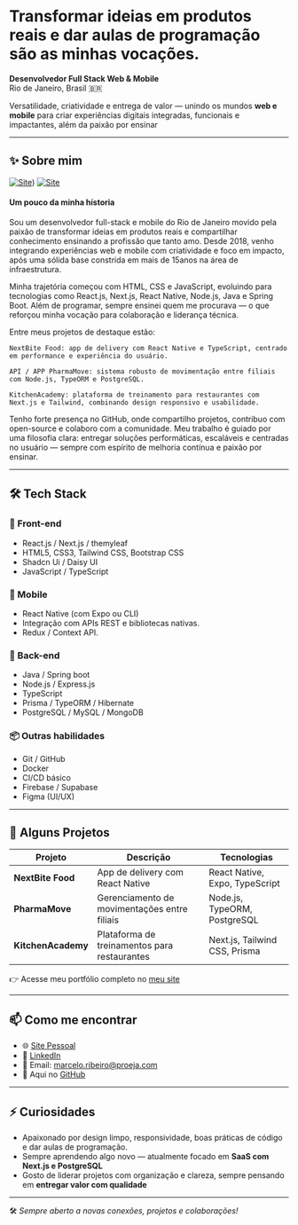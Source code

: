 # Transformar ideias em produtos reais e dar aulas de programação são as minhas vocações.

**Desenvolvedor Full Stack Web & Mobile**  
Rio de Janeiro, Brasil 🇧🇷  

Versatilidade, criatividade e entrega de valor — unindo os mundos **web e mobile** para criar experiências digitais integradas, funcionais e impactantes, além da paixão por ensinar

---

## ✨ Sobre mim

[![Site](https://img.shields.io/badge/website-000000?style=for-the-badge&logo=About.me&logoColor=white)](https://portifolio-nextjs-rosy.vercel.app/))
[![Site](https://img.shields.io/badge/Instagram-E4405F?style=for-the-badge&logo=instagram&logoColor=white)](https://www.instagram.com/marcelo.ribeiro.dev/)

#### Um pouco da minha hístoria

Sou um desenvolvedor full-stack e mobile do Rio de Janeiro movido pela paixão de transformar ideias em produtos reais e compartilhar conhecimento ensinando a profissão que tanto amo. Desde 2018, venho integrando experiências web e mobile com criatividade e foco em impacto, após uma sólida base constrida em mais de 15anos na área de infraestrutura.

Minha trajetória começou com HTML, CSS e JavaScript, evoluindo para tecnologias como React.js, Next.js, React Native, Node.js, Java e Spring Boot. Além de programar, sempre ensinei quem me procurava — o que reforçou minha vocação para colaboração e liderança técnica.

Entre meus projetos de destaque estão:

    NextBite Food: app de delivery com React Native e TypeScript, centrado em performance e experiência do usuário.

    API / APP PharmaMove: sistema robusto de movimentação entre filiais com Node.js, TypeORM e PostgreSQL.

    KitchenAcademy: plataforma de treinamento para restaurantes com Next.js e Tailwind, combinando design responsivo e usabilidade.

Tenho forte presença no GitHub, onde compartilho projetos, contribuo com open-source e colaboro com a comunidade. Meu trabalho é guiado por uma filosofia clara: entregar soluções performáticas, escaláveis e centradas no usuário — sempre com espírito de melhoria contínua e paixão por ensinar.

---

## 🛠️ Tech Stack

### 🚀 Front-end
- React.js / Next.js  / themyleaf
- HTML5, CSS3, Tailwind CSS, Bootstrap CSS
- Shadcn Ui / Daisy UI
- JavaScript / TypeScript  

### 📱 Mobile
- React Native (com Expo ou CLI)  
- Integração com APIs REST e bibliotecas nativas.
- Redux / Context API.  

### 🧠 Back-end
- Java / Spring boot
- Node.js / Express.js  
- TypeScript  
- Prisma / TypeORM / Hibernate
- PostgreSQL / MySQL  / MongoDB

### 📦 Outras habilidades
- Git / GitHub  
- Docker  
- CI/CD básico  
- Firebase / Supabase
- Figma (UI/UX)

---

## 📌 Alguns Projetos

| Projeto | Descrição | Tecnologias |
|--------|------------|-------------|
| **NextBite Food** | App de delivery com React Native | React Native, Expo, TypeScript |
| **PharmaMove** | Gerenciamento de movimentações entre filiais | Node.js, TypeORM, PostgreSQL |
| **KitchenAcademy** | Plataforma de treinamentos para restaurantes | Next.js, Tailwind CSS, Prisma |

👉 Acesse meu portfólio completo no [meu site](https://portifolio-nextjs-rosy.vercel.app/)  

---

## 📫 Como me encontrar

- 🌐 [Site Pessoal](https://portifolio-nextjs-rosy.vercel.app/)  
- 💼 [LinkedIn](https://www.linkedin.com/in/marcelo-ribeiro-fullstack/)  
- 📧 Email: marcelo.ribeiro@proeja.com  
- 🐙 Aqui no [GitHub](https://github.com/mrcomputer2018)

---

## ⚡ Curiosidades

- Apaixonado por design limpo, responsividade, boas práticas de código e dar aulas de programação.
- Sempre aprendendo algo novo — atualmente focado em **SaaS com Next.js e PostgreSQL**  
- Gosto de liderar projetos com organização e clareza, sempre pensando em **entregar valor com qualidade**

---

🛠️ *Sempre aberto a novas conexões, projetos e colaborações!*


